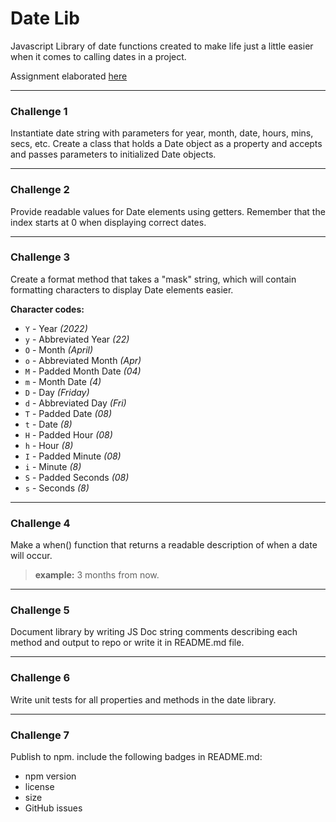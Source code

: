 # Date Lib

Javascript Library of date functions created to make life just a little easier when it comes to calling dates in a project.

Assignment elaborated [here](https://github.com/Tech-at-DU/ACS-3310-Writing-JavaScript-Libraries/blob/master/assignments/assignment-07.md)

<!-- ![npm bundle size](https://img.shields.io/bundlephobia/min/@maybejaybe/string-lib)
![npm](https://img.shields.io/npm/v/@maybejaybe/string-lib) -->
<!-- Published npm package [here](https://www.npmjs.com/package/@maybejaybe/date-lib) -->

---

### Challenge 1
Instantiate date string with parameters for year, month, date, hours, mins, secs, etc. Create a class that holds a Date object as a property and accepts and passes parameters to initialized Date objects.

---
 
### Challenge 2 
Provide readable values for Date elements using getters. Remember that the index starts at 0 when displaying correct dates.

---
 
### Challenge 3
Create a format method that takes a "mask" string, which will contain formatting characters to display Date elements easier.

**Character codes:**

- `Y` - Year *(2022)*
- `y` - Abbreviated Year *(22)*
- `O` - Month *(April)*
- `o` - Abbreviated Month *(Apr)*
- `M` - Padded Month Date *(04)*
- `m` - Month Date *(4)*
- `D` - Day *(Friday)*
- `d` - Abbreviated Day *(Fri)*
- `T` - Padded Date *(08)*
- `t` - Date *(8)*
- `H` - Padded Hour *(08)*
- `h` - Hour *(8)*
- `I` - Padded Minute *(08)*
- `i` - Minute *(8)*
- `S` - Padded Seconds *(08)*
- `s` - Seconds *(8)*

---
 
### Challenge 4
Make a when() function that returns a readable description of when a date will occur. 
> **example:** 3 months from now.

---
 
### Challenge 5
Document library by writing JS Doc string comments describing each method and output to repo or write it in README.md file.

---
 
### Challenge 6
Write unit tests for all properties and methods in the date library.

---
 
### Challenge 7
Publish to npm. include the following badges in README.md:

- npm version
- license
- size
- GitHub issues
